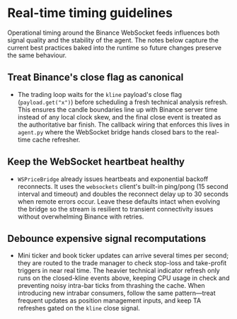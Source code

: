# Real-time timing guidelines

Operational timing around the Binance WebSocket feeds influences both signal
quality and the stability of the agent.  The notes below capture the current
best practices baked into the runtime so future changes preserve the same
behaviour.

## Treat Binance's close flag as canonical

- The trading loop waits for the `kline` payload's close flag (`payload.get("x")`)
  before scheduling a fresh technical analysis refresh.  This ensures the
  candle boundaries line up with Binance server time instead of any local clock
  skew, and the final close event is treated as the authoritative bar finish.
  The callback wiring that enforces this lives in `agent.py` where the
  WebSocket bridge hands closed bars to the real-time cache refresher.

## Keep the WebSocket heartbeat healthy

- `WSPriceBridge` already issues heartbeats and exponential backoff reconnects.
  It uses the `websockets` client's built-in ping/pong (15 second interval and
  timeout) and doubles the reconnect delay up to 30 seconds when remote errors
  occur.  Leave these defaults intact when evolving the bridge so the stream is
  resilient to transient connectivity issues without overwhelming Binance with
  retries.

## Debounce expensive signal recomputations

- Mini ticker and book ticker updates can arrive several times per second; they
  are routed to the trade manager to check stop-loss and take-profit triggers in
  near real time.  The heavier technical indicator refresh only runs on the
  closed-kline events above, keeping CPU usage in check and preventing noisy
  intra-bar ticks from thrashing the cache.  When introducing new intrabar
  consumers, follow the same pattern—treat frequent updates as position
  management inputs, and keep TA refreshes gated on the `kline` close signal.

